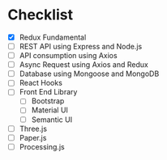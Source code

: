 # Checklist

* [x] Redux Fundamental
* [ ] REST API using Express and Node.js
* [ ] API consumption using Axios
* [ ] Async Request using Axios and Redux
* [ ] Database using Mongoose and MongoDB
* [ ] React Hooks
* [ ] Front End Library
  * [ ] Bootstrap
  * [ ] Material UI
  * [ ] Semantic UI
* [ ] Three.js
* [ ] Paper.js
* [ ] Processing.js
